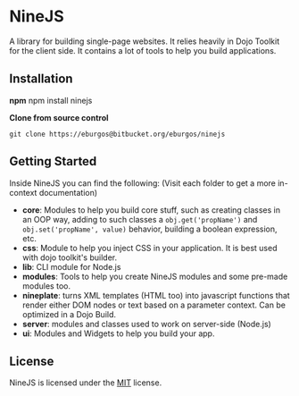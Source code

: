 # NineJS

A library for building single-page websites. It relies heavily in Dojo Toolkit for the client side. It contains a lot of tools to help you build applications.
## Installation
**npm**
    npm install ninejs

**Clone from source control**

    git clone https://eburgos@bitbucket.org/eburgos/ninejs




## Getting Started

Inside NineJS you can find the following: (Visit each folder to get a more in-context documentation)

- **core**: Modules to help you build core stuff, such as creating classes in an OOP way, adding to such classes a `obj.get('propName')` and `obj.set('propName', value)` behavior, building a boolean expression, etc.
- **css**: Module to help you inject CSS in your application. It is best used with dojo toolkit's builder.
- **lib**: CLI module for Node.js
- **modules**: Tools to help you create NineJS modules and some pre-made modules too.
- **nineplate**: turns XML templates (HTML too) into javascript functions that render either DOM nodes or text based on a parameter context. Can be optimized in a Dojo Build.
- **server**: modules and classes used to work on server-side (Node.js)
- **ui**: Modules and Widgets to help you build your app.

## License

NineJS is licensed under the [MIT](LICENSE "MIT") license.